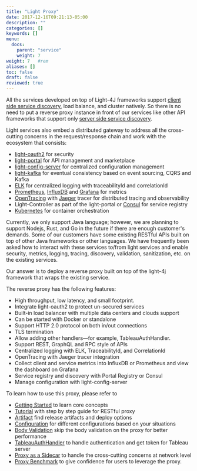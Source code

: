 ```yaml
---
title: "Light Proxy"
date: 2017-12-16T09:21:13-05:00
description: ""
categories: []
keywords: []
menu:
  docs:
    parent: "service"
    weight: 7
weight: 7	#rem
aliases: []
toc: false
draft: false
reviewed: true
---
```


All the services developed on top of Light-4J frameworks support [client side service discovery](http://microservices.io/patterns/client-side-discovery.html), load balance, and cluster natively. So there is no need to put a reverse proxy instance in front of our services like other API frameworks that support only [server side service discovery](http://microservices.io/patterns/server-side-discovery.html). 

Light services also embed a distributed gateway to address all the cross-cutting concerns in the request/response chain and work with the ecosystem that consists:

* [light-oauth2](https://github.com/networknt/light-oauth2) for security
* [light-portal](https://github.com/networknt/light-portal) for API management and marketplace
* [light-config-server](https://github.com/networknt/light-config-server) for centralized configuration management
* [light-kafka](https://github.com/networknt/light-kafka) for eventual consistency based on event sourcing, CQRS and Kafka
* [ELK](https://www.elastic.co/webinars/introduction-elk-stack) for centralized logging with traceabilityId and correlationId
* [Prometheus](https://prometheus.io/), [InfluxDB](https://github.com/influxdata/influxdb) and [Grafana](https://github.com/grafana/grafana) for metrics
* [OpenTracing](https://opentracing.io/) with [Jaeger](https://www.jaegertracing.io/) tracer for distributed tracing and observability
* Light-Controller as part of the light-portal or [Consul](https://github.com/hashicorp/consul) for service registry
* [Kubernetes](https://kubernetes.io/) for container orchestration

Currently, we only support Java language; however, we are planning to support Nodejs, Rust, and Go in the future if there are enough customer's demands. Some of our customers have some existing RESTful APIs built on top of other Java frameworks or other languages. We have frequently been asked how to interact with these services to/from light services and enable security, metrics, logging, tracing, discovery, validation, sanitization, etc. on the existing services. 

Our answer is to deploy a reverse proxy built on top of the light-4j framework that wraps the existing service. 

The reverse proxy has the following features:

* High throughput, low latency, and small footprint. 
* Integrate light-oauth2 to protect un-secured services
* Built-in load balancer with multiple data centers and clouds support
* Can be started with Docker or standalone
* Support HTTP 2.0 protocol on both in/out connections
* TLS termination
* Allow adding other handlers—for example, TableauAuthHandler.
* Support REST, GraphQL and RPC style of APIs
* Centralized logging with ELK, TraceabilityId, and CorrelationId
* OpenTracing with Jaeger tracer integration
* Collect client and service metrics into InfluxDB or Prometheus and view the dashboard on Grafana
* Service registry and discovery with Portal Registry or Consul
* Manage configuration with light-config-server

To learn how to use this proxy, please refer to 

* [Getting Started][] to learn core concepts
* [Tutorial][] with step by step guide for RESTful proxy
* [Artifact][] find release artifacts and deploy options
* [Configuration][] for different configurations based on your situations
* [Body Validation][] skip the body validation on the proxy for better performance
* [TableauAuthHandler][] to handle authentication and get token for Tableau server
* [Proxy as a Sidecar][] to handle the cross-cutting concerns at network level
* [Proxy Benchmark][] to give confidence for users to leverage the proxy.

[Getting Started]: /getting-started/light-proxy/
[Tutorial]: /tutorial/proxy/
[Configuration]: /service/proxy/configuration/
[Artifact]: /service/proxy/artifact/
[TableauAuthHandler]: /service/proxy/tableau/
[Body Validation]: /service/proxy/body-validation/
[Proxy as a Sidecar]: /service/proxy/sidecar/
[Proxy Benchmark]: /service/proxy/benchmark/
